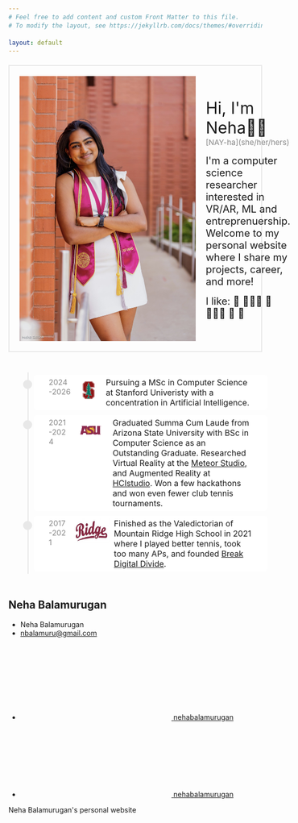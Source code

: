 ```yaml
---
# Feel free to add content and custom Front Matter to this file.
# To modify the layout, see https://jekyllrb.com/docs/themes/#overriding-theme-defaults

layout: default
---
```


  <style>
    .intro-section {
      display: flex;
      border: 2px solid #e8e8e8;
      padding: 20px;    
      max-width: 800px;
      margin-top: 20px;
      align-items: center;
      gap: 20px;
    }
    .intro-section img {
      max-width: 350px;
    }
    .intro-section p {
      margin: 0;
      font-size: 32px;
    }
    .intro-section .enjoy {
      margin: 0;
      padding-top: 15px;
      font-size: 20px;
    }
    .intro-section .pronouns {
      margin: 0;
      padding-top: 0px;
      font-size: 15px;
      display: block;
        font-size: 15px;
        color: #888;
    }

    /* Responsive adjustments */
    @media (max-width: 600px) {
      .intro-section {
        flex-direction: column;
        align-items: flex-start;
      }
      .intro-section img {
        max-width: 100%;
      }
      .intro-section p {
        font-size: 24px;
      }
      .intro-section .enjoy {
        font-size: 18px;
      }
    }

/* Timeline CSS */
.timeline-wrapper {
  padding: 20px;
  margin-top: 20px;
}

.timeline {
  position: relative;
  max-width: 800px; /* Set a max width for the timeline */
  margin: 0 auto;
}

.timeline::after {
  content: '';
  position: absolute;
  width: 2px; /* Thinner line */
  background-color: #e8e8e8;
  top: 0;
  bottom: 0;
  left: 20px; /* Position line closer to the left */
  margin-left: -2px;
}

.timeline-item {
  padding: 5px 20px;
  position: relative;
  background-color: inherit;
  width: 100%; /* Full width */
  margin-left: 10px; /* Indent content from the line */
}

.timeline-item::after {
  content: '';
  position: absolute;
  width: 10px; /* Smaller circle */
  height: 10px; /* Smaller circle */
  background-color:  #e8e8e8;
  border: 4px solid #e8e8e8;
  top: 15px;
  left: -1px; /* Position circle closer to the line */
  border-radius: 50%;
  z-index: 1;
}

.timeline-content {
  display: flex; /* Add this line */
  align-items: left; /* Add this line */
  padding: 5px 30px;
  background-color: rgb(255, 255, 255);
  position: relative;
  border-radius: 6px;
}

.timeline-content h2 {
  margin-top: 0;
  font-size: 20px;
}

.timeline-content p {
  margin: 0;
  font-size: 16px;
}

.timeline-content time {
  display: block;
  font-size: 15px;
  color: #888;
}
.timeline-logo {
  width: 70px; /* Set width of logo */
  height: 50px; /* Set height of logo */
  margin-right: 10px; /* Space between logo and text */
  margin-left: 10px; /* Space between logo and text */
  vertical-align: middle; /* Align vertically with text */
}
.timeline-ridge {
  width: 50px; /* Set width of logo */
  height: 50px; /* Set height of logo */
  margin-right: 10px; /* Space between logo and text */
  margin-left: 10px; /* Space between logo and text */
  vertical-align: middle; /* Align vertically with text */
}
</style>

<!--Body-->
  <main class="page-content" aria-label="Content">
    <div class="wrapper">
      <div class="intro-section">
        <img src="/assets/images/profile.jpg" alt="Neha Balamurugan">
        <div class="wrapper">
            <p> Hi, I'm Neha👋🏾 </p>  
            <p class="pronouns">[NAY-ha](she/her/hers)</p>
            <p class= "enjoy">I'm a computer science researcher interested in VR/AR, ML and entreprenuership. Welcome to my personal website where I share my projects, career, and more!</p>
            <p class="enjoy">I like: 🎾 👩🏾‍💻 🧄 🏋🏾‍♀️ 🦦 🌵</p>
        </div>
      </div>
    </div>
    <div class="wrapper">
      <div class="timeline-wrapper">
        <div class="timeline">
        <div class="timeline-item">
            <div class="timeline-content">
              <time> 2024-2026</time>
              <img src="/assets/images/stanford-logo.webp" alt="Stanford" class="timeline-logo">
              <p> Pursuing a MSc in Computer Science at Stanford Univeristy with a concentration in Artificial Intelligence. </p>
            </div>
          </div>
          <div class="timeline-item">
            <div class="timeline-content">
              <time> 2021-2024</time>
              <img src="/assets/images/asu-logo.png" alt="ASU" class="timeline-logo">
              <p> Graduated Summa Cum Laude from Arizona State University with BSc in Computer Science as an Outstanding Graduate. Researched Virtual Reality at the <a href="https://meteor.ame.asu.edu/" target="_blank">Meteor Studio</a>, and Augmented Reality at <a href="https://hcistudio.org/" target="_blank">HCIstudio</a>. Won a few hackathons and won even fewer club tennis tournaments. 
             </p>
            </div>
          </div>
          <div class="timeline-item">
            <div class="timeline-content">
              <time> 2017-2021</time>
              <img src="/assets/images/mtn-logo.jpeg" alt="ASU" class="timeline-logo">
              <p> Finished as the Valedictorian of Mountain Ridge High School in 2021 where I played better tennis, took too many APs, and founded <a href="https://www.yourvalley.net/stories/mountain-ridge-students-help-break-digital-divide,181284" target="_blank">Break Digital Divide</a>. 
             </p>
            </div>
          </div>
          <!-- Add more timeline items as needed -->
        </div>
      </div>
    </div>
  </main>


  <!--Footer-->
  <footer class="site-footer h-card">
    <data class="u-url" href="/"></data>
    <div class="wrapper">
      <h2 class="footer-heading">Neha Balamurugan</h2>
      <div class="footer-col-wrapper">
        <div class="footer-col footer-col-1">
          <ul class="contact-list">
            <li class="p-name">Neha Balamurugan</li>
            <li><a class="u-email" href="mailto:nbalamuru@gmail.com">nbalamuru@gmail.com</a></li>
          </ul>
        </div>
        <div class="footer-col footer-col-2">
          <ul class="social-media-list">
            <li><a href="https://github.com/nehabalamurugan"><svg class="svg-icon"><use xlink:href="/assets/minima-social-icons.svg#github"></use></svg> <span class="username">nehabalamurugan</span></a></li>
            <li><a href="https://www.linkedin.com/in/neha-balamurugan"><svg class="svg-icon"><use xlink:href="/assets/minima-social-icons.svg#linkedin"></use></svg> <span class="username">nehabalamurugan</span></a></li>
          </ul>
        </div>
        <div class="footer-col footer-col-3">
          <p>Neha Balamurugan&#39;s personal website</p>
        </div>
      </div>
    </div>
  </footer>

